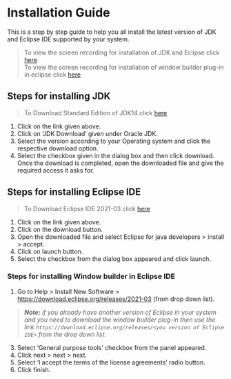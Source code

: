 # Installation Guide
This is a step by step guide to help you all install the latest version of JDK and Eclipse IDE supported by your system.

> To view the screen recording for installation of JDK and Eclipse click [here](https://user-images.githubusercontent.com/85074532/122643401-39e56300-d12d-11eb-99c9-39a9da3c6351.mp4)  
> To view the screen recording for installation of window builder plug-in in eclipse click [here](https://user-images.githubusercontent.com/85074532/122643525-e45d8600-d12d-11eb-80a8-9d1a60152ccd.mp4)

## Steps for installing JDK

> To Download Standard Edition of JDK14 click [here](https://www.oracle.com/java/technologies/javase-jdk14-downloads.html#license-lightbox)

1.	Click on the link given above.
2.	Click on ‘JDK Download’ given under Oracle JDK.
3.	Select the version according to your Operating system and click the respective download option.
4.	Select the checkbox given in the dialog box and then click download. Once the download is completed, open the downloaded file and give the required access it asks for.

## Steps for installing Eclipse IDE

> To Download Eclipse IDE 2021-03 click [here](https://www.eclipse.org/downloads/download.php?file=/oomph/epp/2021-03/R/eclipse-inst-jre-win64.exe)

1.	Click on the link given above.
2.	Click on the download button.
3.	Open the downloaded file and select Eclipse for java developers > install > accept.
4.	Click on launch button. 
5.	Select the checkbox from the dialog box appeared and click launch.

### Steps for installing Window builder in Eclipse IDE

1.	Go to Help > Install New Software > https://download.eclipse.org/releases/2021-03 (from drop down list).
> _**Note:** if you already have another version of Eclipse in your system and you need to download the window builder plug-in then use the link `https://download.eclipse.org/releases/<you version of Eclipse IDE>` from the drop down list._ 
3.	Select ‘General purpose tools’ checkbox from the panel appeared. 
4.	Click next > next > next.
5.	Select ‘I accept the terms of the license agreements’ radio button.
6.	Click finish.
